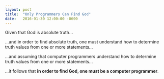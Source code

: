 ```yaml
---
layout: post
title:  "Only Programmers Can Find God"
date:   2016-01-30 12:00:00 -0600
---
```

Given that God is absolute truth...

...and in order to find absolute truth, one must understand how to determine truth values from one or more statements...

...and assuming that computer programmers understand how to determine truth values from one or more statements...

...it follows that <strong>in order to find God, one must be a computer programmer</strong>.
